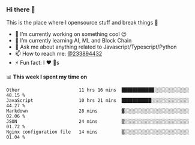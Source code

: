 ### Hi there 👋

<!--
**a233894432/a233894432** is a ✨ _special_ ✨ repository because its `README.md` (this file) appears on your GitHub profile.

Here are some ideas to get you started:

- 🔭 I’m currently working on ...
- 🌱 I’m currently learning ...
- 👯 I’m looking to collaborate on ...
- 🤔 I’m looking for help with ...
- 💬 Ask me about ...
- 📫 How to reach me: ...
- 😄 Pronouns: ...
- ⚡ Fun fact: ...
-->
 
 
This is the place where I opensource stuff and break things :rofl:

- 🔭 I’m currently working on something cool :wink:
- 🌱 I’m currently learning AI, ML and Block Chain
- 💬 Ask me about anything related to Javascript/Typescript/Python
- 📫 How to reach me: [@233894432](https://twitter.com/233894432)
- ⚡ Fun fact: I :heart: :dog:s

📊 **This week I spent my time on**
<!--START_SECTION:waka-->
```text
Other                      11 hrs 16 mins  ████████████░░░░░░░░░░░░░   48.15 % 
JavaScript                 10 hrs 21 mins  ███████████░░░░░░░░░░░░░░   44.27 % 
Markdown                   28 mins         ▓░░░░░░░░░░░░░░░░░░░░░░░░   02.06 % 
JSON                       24 mins         ▒░░░░░░░░░░░░░░░░░░░░░░░░   01.72 % 
Nginx configuration file   14 mins         ▒░░░░░░░░░░░░░░░░░░░░░░░░   01.04 % 
```
<!--END_SECTION:waka-->
